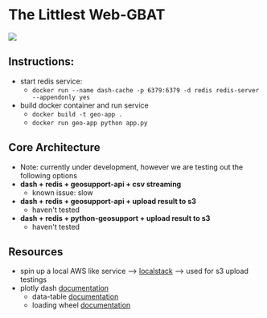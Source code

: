 # The Littlest Web-GBAT

![](preview.gif)

## Instructions: 
- start redis service:
    - `docker run --name dash-cache -p 6379:6379 -d redis redis-server --appendonly yes`
- build docker container and run service
    - `docker build -t geo-app .`
    - `docker run geo-app python app.py`

## Core Architecture
- Note: currently under development, however we are testing out the following options
- __dash + redis + geosupport-api + csv streaming__
    - known issue: slow
- __dash + redis + geosupport-api + upload result to s3__
    - haven't tested
- __dash + redis + python-geosupport + upload result to s3__
    - haven't tested

## Resources
- spin up a local AWS like service --> [localstack](https://github.com/localstack/localstack) --> used for s3 upload testings
- plotly dash [documentation](https://dash.plot.ly/getting-started?_ga=2.234803990.923888503.1559487939-351445513.1559487939)
    - data-table [documentation](https://dash.plot.ly/datatable)
    - loading wheel [documentation](https://dash.plot.ly/dash-core-components/loading_component)